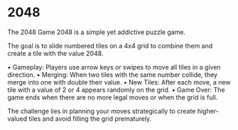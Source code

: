 # 2048
The 2048 Game
2048 is a simple yet addictive puzzle game.

The goal is to slide numbered tiles on a 4x4 grid to combine them and create a tile with the
value 2048.

• Gameplay: Players use arrow keys or swipes to move all tiles in a given direction.
• Merging: When two tiles with the same number collide, they merge into one with
double their value.
• New Tiles: After each move, a new tile with a value of 2 or 4 appears randomly on
the grid.
• Game Over: The game ends when there are no more legal moves or when the grid is
full.

The challenge lies in planning your moves strategically to create higher-valued tiles and
avoid filling the grid prematurely.

